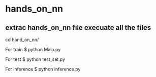 # hands_on_nn
## extrac hands_on_nn file execuate all the files

cd hand_on_nn/

For train
$ python Main.py

For test
$ python test_set.py

For inference
$ python inference.py


